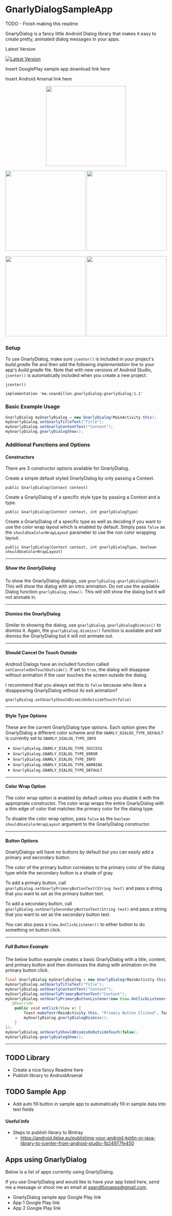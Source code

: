 # GnarlyDialogSampleApp

TODO - Finish making this readme

GnarlyDialog is a fancy little Android Dialog library that makes it easy
to create pretty, animated dialog messages in your apps.

Latest Version

[ ![Latest Version](https://api.bintray.com/packages/sdillon255/GnarlyDialog/me.seandillon.gnarlydialog/images/download.svg?version=1.1) ](https://bintray.com/sdillon255/GnarlyDialog/me.seandillon.gnarlydialog/1.1/link)

Insert GooglePlay sample app download link here

Insert Android Arsenal link here

<p align="center">
  <img src="/ReadmeResources/demo_gif_colorwrap_1.gif?raw=true" width="250" />
</p>

<p align="center">
  <img src="/ReadmeResources/screenshot_success_colorwrap.png?raw=true" width="250" />
  <img src="/ReadmeResources/screenshot_error_colorwrap.png?raw=true" width="250"/>
</p>

<p align="center">
    <img src="/ReadmeResources/screenshot_warning_colorwrap.png?raw=true" width="250" />
    <img src="/ReadmeResources/screenshot_info_colorwrap.png?raw=true" width="250" />
</p>

### Setup ###

To use GnarlyDialog, make sure `jcenter()` is included in your project's *build.gradle* file
and then add the following *implementation* line to your app's *build.gradle* file. Note that with
new versions of Android Studio, `jcenter()` is automatically included when you create a new project.

`jcenter()`

`implementation 'me.seandillon.gnarlydialog:gnarlydialog:1.1'`

### Basic Example Usage ###

```java
GnarlyDialog myGnarlyDialog = new GnarlyDialog(MainActivity.this);
myGnarlyDialog.setGnarlyTitleText("Title");
myGnarlyDialog.setGnarlyContentText("Content");
myGnarlyDialog.gnarlyDialogShow();
```

### Additional Functions and Options ###

#### Constructors ####
There are 3 constructor options available for GnarlyDialog.

Create a simple default styled GnarlyDialog by only passing a Context.

`public GnarlyDialog(Context context)`

Create a GnarlyDialog of a specific style type by passing a Context and a type.

`public GnarlyDialog(Context context, int gnarlyDialogType)`

Create a GnarlyDialog of a specific type as well as deciding if you want to
use the color wrap layout which is enabled by default. Simply pass `false` as the
`shouldUseColorWrapLayout` parameter to use the non color wrapping layout.

`public GnarlyDialog(Context context, int gnarlyDialogType, boolean shouldUseColorWrapLayout)`

<hr>

##### Show the GnarlyDialog #####
To show the GnarlyDialog dialogs, use `gnarlyDialog.gnarlyDialogShow()`.
This will show the dialog with an intro animation. Do not use the available Dialog function
`gnarlyDialog.show()`. This will still show the dialog but it will not animate in.

<hr>

#### Dismiss the GnarlyDialog ####
Similar to showing the dialog, use `gnarlyDialog.gnarlyDialogDismiss()` to dismiss it.
Again, the  `gnarlyDialog.dismiss()` function is available and will dismiss the GnarlyDialog
 but it will not animate out.

<hr>

#### Should Cancel On Touch Outside ####

Android Dialogs have an
included function called `setCanceledOnTouchOutside()`. If set to `true`,
the dialog will disappear without animation if the user touches the
screen outside the dialog.

I recommend that you always set this to `false` because who likes a
disappearing GnarlyDialog without its exit animation?

`gnarlyDialog.setGnarlyShouldDismisOnOutsideTouch(false)`

<hr>

#### Style Type Options ####
These are the current GnarlyDialog type options. Each option gives the GnarlyDialog
a different color scheme and the `GNARLY_DIALOG_TYPE_DEFAULT` is currently set to
`GNARLY_DIALOG_TYPE_INFO`
 - `GnarlyDialog.GNARLY_DIALOG_TYPE_SUCCESS`
 - `GnarlyDialog.GNARLY_DIALOG_TYPE_ERROR`
 - `GnarlyDialog.GNARLY_DIALOG_TYPE_INFO`
 - `GnarlyDialog.GNARLY_DIALOG_TYPE_WARNING`
 - `GnarlyDialog.GNARLY_DIALOG_TYPE_DEFAULT`

<hr>

#### Color Wrap Option ####
The color wrap option is enabled by default unless you disable it with
the appropriate constructor. The color wrap wraps the entire GnarlyDialog
with a thin edge of color that matches the primary color for the
dialog type.

To disable the color wrap option, pass `false` as the `boolean shouldUseColorWrapLayout` argument
to the GnarlyDialog constructor.

<hr>

#### Button Options ####
GnarlyDialogs will have no buttons by default but you can easily add a
primary and secondary button.

The color of the primary button correlates to the primary color of the
dialog type while the secondary button is a shade of gray.

To add a primary button, call `gnarlyDialog.setGnarlyPrimaryButtonText(String text)`
and pass a string that you want to set as the primary button text.

To add a secondary button, call `gnarlyDialog.setGnarlySecondaryButtonText(String text)` and pass
a string that you want to set as the secondary button text.

You can also pass a `View.OnClickListener()` to either button to do something on button click.

<hr>

##### Full Button Example #####
The below button example creates a basic GnarlyDialog with a title,
content, and primary button and then dismisses the dialog with
animation on the primary button click.
```java
final GnarlyDialog myGnarlyDialog = new GnarlyDialog(MainActivity.this);
myGnarlyDialog.setGnarlyTitleText("Title");
myGnarlyDialog.setGnarlyContentText("Content");
myGnarlyDialog.setGnarlyPrimaryButtonText("Content");
myGnarlyDialog.setGnarlyPrimaryButtonListener(new View.OnClickListener() {
   @Override
    public void onClick(View v) {
        Toast.makeText(MainActivity.this, "Primary Button Clicked", Toast.LENGTH_SHORT).show();
        myGnarlyDialog.gnarlyDialogDismiss();
    }
});
myGnarlyDialog.setGnarlyShouldDismisOnOutsideTouch(false);
myGnarlyDialog.gnarlyDialogShow();
```

<hr>



## TODO Library ##
 - Create a nice fancy Readme here
 - Publish library to AndroidArsenal

## TODO Sample App ##
 - Add auto fill button in sample app to automatically fill in sample data into text fields

#### Useful Info ####
 - Steps to publish library to Bintray
   - https://android.jlelse.eu/publishing-your-android-kotlin-or-java-library-to-jcenter-from-android-studio-1b24977fe450

## Apps using GnarlyDialog ##
Below is a list of apps currently using GnarlyDialog.

If you use GnarlyDialog and would like to have your app listed here, send me a message
or shoot me an email at seandillonapps@gmail.com.

 - GnarlyDialog sample app Google Play link
 - App 1 Google Play link
 - App 2 Google Play link